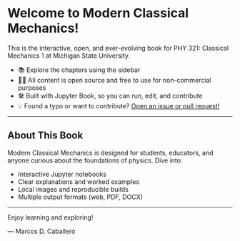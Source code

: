 # Welcome to Modern Classical Mechanics!

This is the interactive, open, and ever-evolving book for PHY 321: Classical Mechanics 1 at Michigan State University.

- 📚 Explore the chapters using the sidebar
- 🧑‍🔬 All content is open source and free to use for non-commercial purposes
- 🛠️ Built with Jupyter Book, so you can run, edit, and contribute
- 💡 Found a typo or want to contribute? [Open an issue or pull request!](https://github.com/dannycab/modern-classical-mechanics)

---

## About This Book

Modern Classical Mechanics is designed for students, educators, and anyone curious about the foundations of physics. Dive into:

- Interactive Jupyter notebooks
- Clear explanations and worked examples
- Local images and reproducible builds
- Multiple output formats (web, PDF, DOCX)

---

Enjoy learning and exploring!

— Marcos D. Caballero
